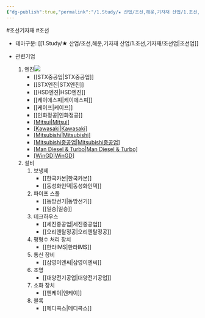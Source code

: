 ```yaml
---
{"dg-publish":true,"permalink":"/1.Study/★ 산업/조선,해운,기자재 산업/1.조선,기자재/조선기자재/","created":"2024-11-20T21:02:29.262+09:00","updated":"2025-06-26T17:02:52.307+09:00"}
---
```


#조선기자재 #조선

- 테마구분: [[1.Study/★ 산업/조선,해운,기자재 산업/1.조선,기자재/조선업\|조선업]]


- 관련기업
	1. 엔진![](https://i.imgur.com/QmtSQer.png)
		- [[STX중공업\|STX중공업]]
		- [[STX엔진\|STX엔진]]
		- [[HSD엔진\|HSD엔진]]
		- [[케이에스피\|케이에스피]]
		- [[케이프\|케이프]]
		- [[인화정공\|인화정공]]
		- [[Mitsui\|Mitsui]](일본)
		- [[Kawasaki\|Kawasaki]](일본)
		- [[Mitsubishi\|Mitsubishi]](일본)
		- [[Mitsubishi중공업\|Mitsubishi중공업]](일본)
		- [[Man Diesel & Turbo\|Man Diesel & Turbo]](덴마크) 
		- [[WinGD\|WinGD]](스위스)
	2. 설비
		1. 보냉제
			- [[한국카본\|한국카본]]
			- [[동성화인텍\|동성화인텍]]
		2. 파이프 스풀
			- [[동방선기\|동방선기]]
			- [[일승\|일승]]
		3. 데크하우스
			- [[세진중공업\|세진중공업]]
			- [[오리엔탈정공\|오리엔탈정공]]
		4. 평형수 처리 장치
			- [[한라IMS\|한라IMS]]
		5. 통신 장비
			- [[삼영이엔씨\|삼영이엔씨]]
		6. 조명
			- [[대양전기공업\|대양전기공업]]
		7. 소화 장치
			- [[엔케이\|엔케이]]
		8. 블록
			- [[메디콕스\|메디콕스]]

